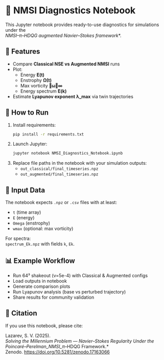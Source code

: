 # 🧮 NMSI Diagnostics Notebook

This Jupyter notebook provides ready-to-use diagnostics for simulations under the  
**NMSI–π*–HDQG augmented Navier–Stokes framework**.

## 📌 Features
- Compare **Classical NSE vs Augmented NMSI** runs
- Plot:
  - Energy **E(t)**
  - Enstrophy **Ω(t)**
  - Max vorticity **‖ω‖∞**
  - Energy spectrum **E(k)**
- Estimate **Lyapunov exponent λ_max** via twin trajectories

## 🚀 How to Run
1. Install requirements:
   ```bash
   pip install -r requirements.txt
   ```
2. Launch Jupyter:
   ```bash
   jupyter notebook NMSI_Diagnostics_Notebook.ipynb
   ```
3. Replace file paths in the notebook with your simulation outputs:
   - `out_classical/final_timeseries.npz`
   - `out_augmented/final_timeseries.npz`

## 📂 Input Data
The notebook expects `.npz` or `.csv` files with at least:
- `t` (time array)
- `E` (energy)
- `Omega` (enstrophy)
- `wmax` (optional: max vorticity)

For spectra:  
`spectrum_Ek.npz` with fields `k`, `Ek`.

## 📊 Example Workflow
- Run 64³ shakeout (ν=5e-4) with Classical & Augmented configs
- Load outputs in notebook
- Generate comparison plots
- Run Lyapunov analysis (base vs perturbed trajectory)
- Share results for community validation

## 🔬 Citation
If you use this notebook, please cite:

Lazarev, S. V. (2025).  
*Solving the Millennium Problem — Navier–Stokes Regularity Under the Poincaré–Perelman_NMSI_π*–HDQG Framework.*  
Zenodo. https://doi.org/10.5281/zenodo.17163066
